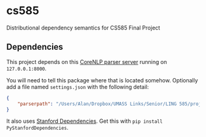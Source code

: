 # cs585
Distributional dependency semantics for CS585 Final Project

## Dependencies 

This project depends on this [CoreNLP parser server](https://github.com/dasmith/stanford-corenlp-python) running on `127.0.0.1:8000`.

You will need to tell this package where that is located somehow.
Optionally add a file named `settings.json` with the following detail:

```json
{
	"parserpath": "/Users/Alan/Dropbox/UMASS Links/Senior/LING 585/project/stanford-corenlp-python"
}
```

It also uses [Stanford Dependencies](https://github.com/dmcc/PyStanfordDependencies).
Get this with `pip install PyStanfordDependencies`.
